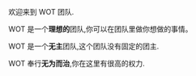 欢迎来到 WOT 团队.

WOT 是一个**理想的**团队,你可以在团队里做你想做的事情。

WOT 是一个**无主**团队,这个团队没有固定的团主.

WOT 奉行**无为而治**,你在这里有很高的权力.